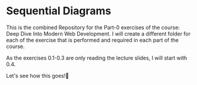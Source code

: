# Sequential Diagrams

This is the combined Repository for the Part-0 exercises of the course: Deep Dive Into Modern Web Development.
I will create a different folder for each of the exercise that is performed and required in each part of the course.

As the exercises 0.1-0.3 are only reading the lecture slides, I will start with 0.4.

Let's see how this goes!🤩
